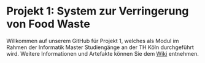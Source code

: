 # Projekt 1: System zur Verringerung von Food Waste

Willkommen auf unserem GitHub für Projekt 1, welches als Modul im Rahmen der Informatik Master Studiengänge an der TH Köln durchgeführt wird.
Weitere Informationen und Artefakte können Sie dem [Wiki](https://github.com/astrutz/projekt1-sose21/wiki) entnehmen. 
